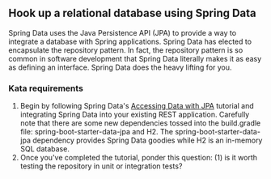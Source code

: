 ## Hook up a relational database using Spring Data

Spring Data uses the Java Persistence API (JPA) to provide a way to integrate a database with Spring applications.  Spring Data has elected to encapsulate the repository pattern.  In fact, the repository pattern is so common in software development that Spring Data literally makes it as easy as defining an interface.  Spring Data does the heavy lifting for you.

### Kata requirements

1. Begin by following Spring Data's [Accessing Data with JPA](https://spring.io/guides/gs/accessing-data-jpa/) tutorial and integrating Spring Data into your existing REST application.  Carefully note that there are some new dependencies tossed into the build.gradle file: spring-boot-starter-data-jpa and H2.  The spring-boot-starter-data-jpa dependency provides Spring Data goodies while H2 is an in-memory SQL database.
2. Once you've completed the tutorial, ponder this question: (1) is it worth testing the repository in unit or integration tests?
